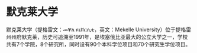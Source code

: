 # 默克莱大学

默克莱大学（提格雷文：መቐለ ዩኒቨርሲቲ，英文：Mekelle University）位于提格雷州州府默克莱，历史可追溯至1991年，是埃塞俄比亚最大的公立大学之一，学校共有7个学院，8个研究所，同时设有90个本科学位项目和70个研究生学位项目。